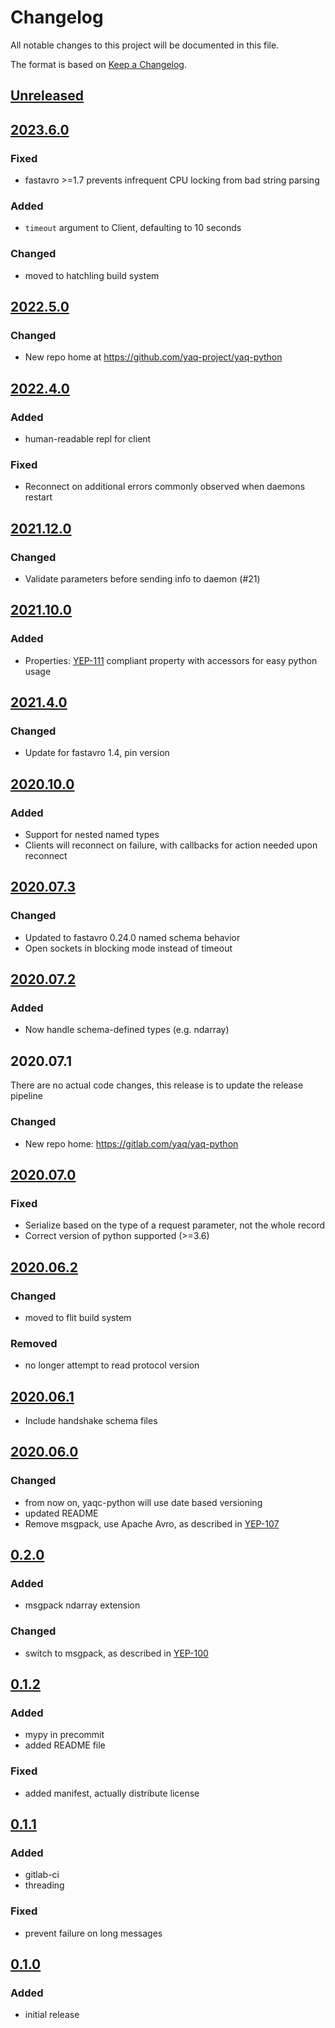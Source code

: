 # Changelog
All notable changes to this project will be documented in this file.

The format is based on [Keep a Changelog](https://keepachangelog.com/).

## [Unreleased]

## [2023.6.0]

### Fixed
- fastavro >=1.7 prevents infrequent CPU locking from bad string parsing

### Added
- `timeout` argument to Client, defaulting to 10 seconds

### Changed
- moved to hatchling build system

## [2022.5.0]

### Changed
- New repo home at https://github.com/yaq-project/yaq-python

## [2022.4.0]

### Added
- human-readable repl for client

### Fixed
- Reconnect on additional errors commonly observed when daemons restart

## [2021.12.0]

### Changed
- Validate parameters before sending info to daemon (#21)

## [2021.10.0]

### Added
- Properties: [YEP-111](https://yeps.yaq.fyi/111) compliant property with accessors for easy python usage

## [2021.4.0]

### Changed
- Update for fastavro 1.4, pin version

## [2020.10.0]

### Added
- Support for nested named types
- Clients will reconnect on failure, with callbacks for action needed upon reconnect

## [2020.07.3]

### Changed
- Updated to fastavro 0.24.0 named schema behavior
- Open sockets in blocking mode instead of timeout

## [2020.07.2]

### Added
- Now handle schema-defined types (e.g. ndarray)

## 2020.07.1

There are no actual code changes, this release is to update the release pipeline

### Changed
- New repo home: https://gitlab.com/yaq/yaq-python

## [2020.07.0]

### Fixed
- Serialize based on the type of a request parameter, not the whole record
- Correct version of python supported (>=3.6)

## [2020.06.2]

### Changed
- moved to flit build system

### Removed
- no longer attempt to read protocol version

## [2020.06.1]
- Include handshake schema files

## [2020.06.0]

### Changed
- from now on, yaqc-python will use date based versioning
- updated README
- Remove msgpack, use Apache Avro, as described in [YEP-107](https://yeps.yaq.fyi/107)

## [0.2.0]

### Added
- msgpack ndarray extension

### Changed
- switch to msgpack, as described in [YEP-100](https://yeps.yaq.fyi/100)

## [0.1.2]

### Added
- mypy in precommit
- added README file

### Fixed
- added manifest, actually distribute license

## [0.1.1]

### Added
- gitlab-ci
- threading

### Fixed
- prevent failure on long messages

## [0.1.0]

### Added
- initial release

[Unreleased]: https://github.com/yaq-project/yaq-python/compare/yaqc-2023.6.0...main
[2023.6.0]: https://github.com/yaq-project/yaq-python/compare/yaqc-2022.5.0...yaqc-2023.6.0
[2022.5.0]: https://github.com/yaq-project/yaq-python/compare/yaqc-2022.4.0...yaqc-2022.5.0
[2022.4.0]: https://github.com/yaq-project/yaq-python/compare/yaqc-2021.12.0...yaqc-2022.4.0
[2021.12.0]: https://github.com/yaq-project/yaq-python/compare/yaqc-2021.10.0...yaqc-2021.12.0
[2021.10.0]: https://github.com/yaq-project/yaq-python/compare/yaqc-2021.4.0...yaqc-2021.10.0
[2021.4.0]: https://github.com/yaq-project/yaq-python/compare/yaqc-2020.10.0...yaqc-2021.4.0
[2020.10.0]: https://github.com/yaq-project/yaq-python/compare/yaqc-2020.07.3...yaqc-2020.10.0
[2020.07.3]: https://github.com/yaq-project/yaq-python/compare/yaqc-2020.07.2...yaqc-2020.07.3
[2020.07.2]: https://github.com/yaq-project/yaq-python/compare/yaqc-2020.07.1...yaqc-2020.07.2
[2020.07.0]: https://gitlab.com/yaq/yaqc-python/-/compare/v2020.06.2...v2020.07.0
[2020.06.2]: https://gitlab.com/yaq/yaqc-python/-/compare/v2020.06.1...v2020.06.2
[2020.06.1]: https://gitlab.com/yaq/yaqc-python/-/compare/v2020.06.0...v2020.06.1
[2020.06.0]: https://gitlab.com/yaq/yaqc-python/-/compare/v0.2.0...v2020.06.0
[0.2.0]: https://gitlab.com/yaq/yaqc-python/-/compare/v0.1.2...v0.2.0
[0.1.2]: https://gitlab.com/yaq/yaqc-python/-/compare/v0.1.1...v0.1.2
[0.1.1]: https://gitlab.com/yaq/yaqc-python/-/compare/v0.1.0...v0.1.1
[0.1.0]: https://gitlab.com/yaq/yaqc-python/-/tags/v0.1.0
